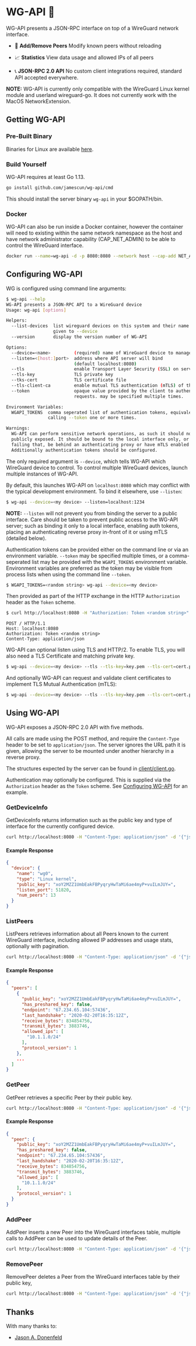 # WG-API 🔐

WG-API presents a JSON-RPC interface on top of a WireGuard network interface.

* 💖 **Add/Remove Peers**
  Modify known peers without reloading

* 📈 **Statistics**
  View data usage and allowed IPs of all peers

* 📞 **JSON-RPC 2.0 API**
  No custom client integrations required, standard API accepted everywhere.

**NOTE:** WG-API is currently only compatible with the WireGuard Linux kernel module and userland wireguard-go. It does not currently work with the MacOS NetworkExtension.


## Getting WG-API

### Pre-Built Binary

Binaries for Linux are available [here](https://github.com/jamescun/wg-api/releases).

### Build Yourself

WG-API requires at least Go 1.13.

```sh
go install github.com/jamescun/wg-api/cmd
```

This should install the server binary `wg-api` in your $GOPATH/bin.

### Docker

WG-API can also be run inside a Docker container, however the container will need to existing within the same network namespace as the host and have network administrator capability (CAP_NET_ADMIN) to be able to control the WireGuard interface.

```sh
docker run --name=wg-api -d -p 8080:8080 --network host --cap-add NET_ADMIN james/wg-api:latest wg-api --device=<my device>
```


## Configuring WG-API

WG is configured using command line arguments:

```sh
$ wg-api --help
WG-API presents a JSON-RPC API to a WireGuard device
Usage: wg-api [options]

Helpers:
  --list-devices  list wireguard devices on this system and their name to be
                  given to --device
  --version       display the version number of WG-API

Options:
  --device=<name>         (required) name of WireGuard device to manager
  --listen=<[host:]port>  address where API server will bind
                          (default localhost:8080)
  --tls                   enable Transport Layer Security (SSL) on server
  --tls-key               TLS private key
  --tks-cert              TLS certificate file
  --tls-client-ca         enable mutual TLS authentication (mTLS) of the client
  --token                 opaque value provided by the client to authenticate
                          requests. may be specified multiple times.

Environment Variables:
  WGAPI_TOKENS  comma seperated list of authentication tokens, equivalent to
                calling --token one or more times.

Warnings:
  WG-API can perform sensitive network operations, as such it should not be
  publicly exposed. It should be bound to the local interface only, or
  failing that, be behind an authenticating proxy or have mTLS enabled.
  Additionally authentication tokens should be configured.
```

The only required argument is `--device`, which tells WG-API which WireGuard device to control. To control multiple WireGuard devices, launch multiple instances of WG-API.

By default, this launches WG-API on `localhost:8080` which may conflict with the typical development environment. To bind it elsewhere, use `--listen`:

```sh
$ wg-api --device=<my device> --listen=localhost:1234
```

**NOTE:** `--listen` will not prevent you from binding the server to a public interface. Care should be taken to prevent public access to the WG-API server; such as binding it only to a local interface, enabling auth tokens, placing an authenticating reverse proxy in-front of it or using mTLS (detailed below).

Authentication tokens can be provided either on the command line or via an environment variable. `--token` may be specified multiple times, or a comma-seperated list may be provided with the `WGAPI_TOKENS` environment variable. Environment variables are preferred as the token may be visible from process lists when using the command line `--token`.

```sh
$ WGAPI_TOKENS=<random string> wg-api --device=<my device>
```

Then provided as part of the HTTP exchange in the HTTP `Authorization` header as the `Token` scheme.

```sh
$ curl http://localhost:8080 -H "Authorization: Token <random string>" ...
```

```
POST / HTTP/1.1
Host: localhost:8080
Authorization: Token <random string>
Content-Type: application/json
```

WG-API can optional listen using TLS and HTTP/2. To enable TLS, you will also need a TLS Certificate and matching private key.

```sh
$ wg-api --device=<my device> --tls --tls-key=key.pem --tls-cert=cert.pem
```

And optionally WG-API can request and validate client certificates to implement TLS Mutual Authentication (mTLS):

```sh
$ wg-api --device=<my device> --tls --tls-key=key.pem --tls-cert=cert.pem --tls-client-ca=clientca.pem
```


## Using WG-API

WG-API exposes a JSON-RPC 2.0 API with five methods.

All calls are made using the POST method, and require the `Content-Type` header to be set to `application/json`. The server ignores the URL path it is given, allowing the server to be mounted under another hierarchy in a reverse proxy.

The structures expected by the server can be found in [client/client.go](client/client.go).

Authentication may optionally be configured. This is supplied via the `Authorization` header as the `Token` scheme. See [Configuring WG-API](##Configuring-WG-API) for an example.


### GetDeviceInfo

GetDeviceInfo returns information such as the public key and type of interface for the currently configured device.

```sh
curl http://localhost:8080 -H "Content-Type: application/json" -d '{"jsonrpc": "2.0", "method": "GetDeviceInfo", "params": {}}'
```

#### Example Response

```json
{
  "device": {
    "name": "wg0",
    "type": "Linux kernel",
    "public_key": "xoY2MZZ1UmbEakFBPyqryHwTaMi6ae4myP+vuILmJUY=",
    "listen_port": 51820,
    "num_peers": 13
  }
}
```


### ListPeers

ListPeers retrieves information about all Peers known to the current WireGuard interface, including allowed IP addresses and usage stats, optionally with pagination.

```sh
curl http://localhost:8080 -H "Content-Type: application/json" -d '{"jsonrpc": "2.0", "method": "ListPeers", "params": {}}'
```

#### Example Response

```json
{
  "peers": [
    {
      "public_key": "xoY2MZZ1UmbEakFBPyqryHwTaMi6ae4myP+vuILmJUY=",
      "has_preshared_key": false,
      "endpoint": "67.234.65.104:57436",
      "last_handshake": "2020-02-20T16:35:12Z",
      "receive_bytes": 834854756,
      "transmit_bytes": 3883746,
      "allowed_ips": [
        "10.1.1.0/24"
      ],
      "protocol_version": 1
    },
    ...
  ]
}
```


### GetPeer

GetPeer retrieves a specific Peer by their public key.

```sh
curl http://localhost:8080 -H "Content-Type: application/json" -d '{"jsonrpc": "2.0", "method": "GetPeer", "params": {"public_key": "xoY2MZZ1UmbEakFBPyqryHwTaMi6ae4myP+vuILmJUY="}}'
```

#### Example Response

```json
{
  "peer": {
    "public_key": "xoY2MZZ1UmbEakFBPyqryHwTaMi6ae4myP+vuILmJUY=",
    "has_preshared_key": false,
    "endpoint": "67.234.65.104:57436",
    "last_handshake": "2020-02-20T16:35:12Z",
    "receive_bytes": 834854756,
    "transmit_bytes": 3883746,
    "allowed_ips": [
      "10.1.1.0/24"
    ],
    "protocol_version": 1
  }
}
```


### AddPeer

AddPeer inserts a new Peer into the WireGuard interfaces table, multiple calls to AddPeer can be used to update details of the Peer.

```sh
curl http://localhost:8080 -H "Content-Type: application/json" -d '{"jsonrpc": "2.0", "method": "AddPeer", "params": {"public_key": "xoY2MZZ1UmbEakFBPyqryHwTaMi6ae4myP+vuILmJUY=","allowed_ips": [ "10.1.1.0/24" ]}}'
```


### RemovePeer

RemovePeer deletes a Peer from the WireGuard interfaces table by their public key,

```sh
curl http://localhost:8080 -H "Content-Type: application/json" -d '{"jsonrpc": "2.0", "method": "RemovePeer", "params": {"public_key": "xoY2MZZ1UmbEakFBPyqryHwTaMi6ae4myP+vuILmJUY="}}'
```

## Thanks

With many thanks to:

  - [Jason A. Donenfeld](https://github.com/zx2c4)
